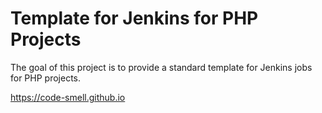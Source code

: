 # Template for Jenkins for PHP Projects

The goal of this project is to provide a standard template for Jenkins jobs for PHP projects.

<https://code-smell.github.io>
